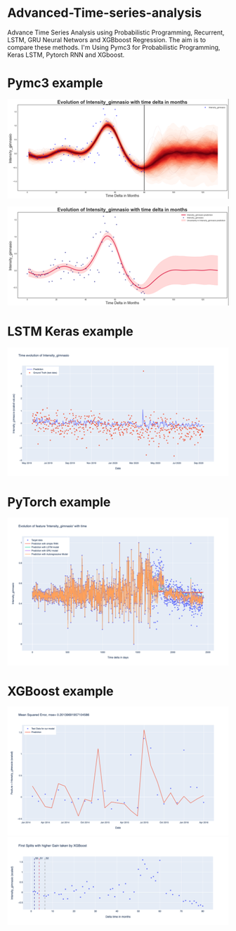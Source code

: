 # Advanced-Time-series-analysis
Advance Time Series Analysis using Probabilistic Programming, Recurrent, LSTM, GRU Neural Networs and XGBboost Regression. The aim is to compare these methods.
I'm Using Pymc3 for Probabilistic Programming, Keras LSTM, Pytorch RNN and XGboost.

# Pymc3 example
![main](/Screenshots/Pymc3_1.png)

![main](/Screenshots/Pymc3_2.png)

# LSTM Keras example
![main](/Screenshots/Keras.png)

# PyTorch example
![main](/Screenshots/PyTorch.png)

# XGBoost example
![main](/Screenshots/XGBoost.png)
![main](/Screenshots/Splits.png)
